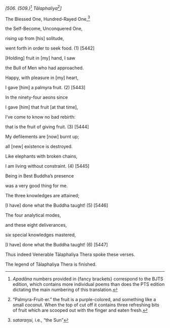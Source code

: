 *\[506. {509.}*[^1] *Tālaphaliya*[^2]*\]*

The Blessed One, Hundred-Rayed One,[^3]

the Self-Become, Unconquered One,

rising up from \[his\] solitude,

went forth in order to seek food. (1) \[5442\]

\[Holding\] fruit in \[my\] hand, I saw

the Bull of Men who had approached.

Happy, with pleasure in \[my\] heart,

I gave \[him\] a palmyra fruit. (2) \[5443\]

In the ninety-four aeons since

I gave \[him\] that fruit \[at that time\],

I’ve come to know no bad rebirth:

that is the fruit of giving fruit. (3) \[5444\]

My defilements are \[now\] burnt up;

all \[new\] existence is destroyed.

Like elephants with broken chains,

I am living without constraint. (4) \[5445\]

Being in Best Buddha’s presence

was a very good thing for me.

The three knowledges are attained;

\[I have\] done what the Buddha taught! (5) \[5446\]

The four analytical modes,

and these eight deliverances,

six special knowledges mastered,

\[I have\] done what the Buddha taught! (6) \[5447\]

Thus indeed Venerable Tālaphaliya Thera spoke these verses.

The legend of Tālaphaliya Thera is finished.

[^1]: *Apadāna* numbers provided in {fancy brackets} correspond to the
    BJTS edition, which contains more individual poems than does the PTS
    edition dictating the main numbering of this translation.

[^2]: “Palmyra-Fruit-er.” the fruit is a purple-colored, and something
    like a small coconut. When the top of cut off it contains three
    refreshing bits of fruit which are scooped out with the finger and
    eaten fresh.

[^3]: *sataraŋsi,* i.e., “the Sun”
